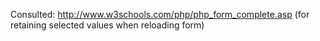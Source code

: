Consulted: http://www.w3schools.com/php/php_form_complete.asp (for retaining selected values when reloading form)